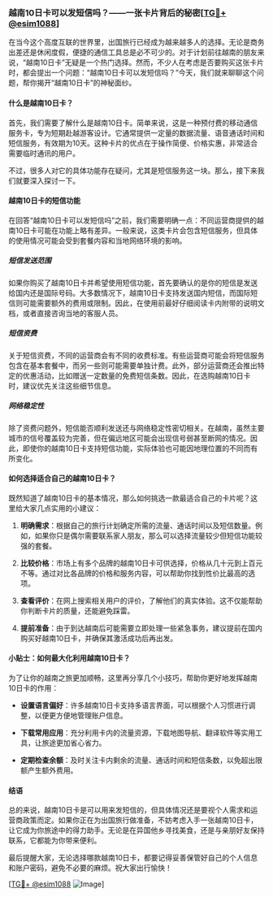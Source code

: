 ### 越南10日卡可以发短信吗？——一张卡片背后的秘密[[TG💪+ @esim1088](https://t.me/s/esim1088)]

在当今这个高度互联的世界里，出国旅行已经成为越来越多人的选择。无论是商务出差还是休闲度假，便捷的通信工具总是必不可少的。对于计划前往越南的朋友来说，“越南10日卡”无疑是一个热门选择。然而，不少人在考虑是否要购买这张卡片时，都会提出一个问题：“越南10日卡可以发短信吗？”今天，我们就来聊聊这个问题，帮你揭开“越南10日卡”的神秘面纱。

#### 什么是越南10日卡？

首先，我们需要了解什么是越南10日卡。简单来说，这是一种预付费的移动通信服务卡，专为短期赴越游客设计。它通常提供一定量的数据流量、语音通话时间和短信服务，有效期为10天。这种卡片的优点在于操作简便、价格实惠，非常适合需要临时通讯的用户。

不过，很多人对它的具体功能存在疑问，尤其是短信服务这一块。那么，接下来我们就要深入探讨一下。

#### 越南10日卡的短信功能

在回答“越南10日卡可以发短信吗”之前，我们需要明确一点：不同运营商提供的越南10日卡可能在功能上略有差异。一般来说，这类卡片会包含短信服务，但具体的使用情况可能会受到套餐内容和当地网络环境的影响。

##### 短信发送范围

如果你购买了越南10日卡并希望使用短信功能，首先要确认的是你的短信是发送给国内还是国际号码。大多数情况下，越南10日卡支持发送国内短信，而国际短信则可能需要额外的费用或限制。因此，在使用前最好仔细阅读卡内附带的说明文档，或者直接咨询当地的客服人员。

##### 短信资费

关于短信资费，不同的运营商会有不同的收费标准。有些运营商可能会将短信服务包含在基本套餐中，而另一些则可能需要单独计费。此外，部分运营商还会推出特定的优惠活动，比如赠送一定数量的免费短信条数。因此，在选购越南10日卡时，建议优先关注这些细节信息。

##### 网络稳定性

除了资费问题外，短信能否顺利发送还与网络稳定性密切相关。在越南，虽然主要城市的信号覆盖较为完善，但在偏远地区可能会出现信号弱甚至断网的情况。因此，即使你的越南10日卡支持短信功能，实际体验也可能因地理位置的不同而有所变化。

#### 如何选择适合自己的越南10日卡？

既然知道了越南10日卡的基本情况，那么如何挑选一款最适合自己的卡片呢？这里给大家几点实用的小建议：

1. **明确需求**：根据自己的旅行计划确定所需的流量、通话时间以及短信数量。例如，如果你只是偶尔需要联系家人朋友，那么可以选择流量较少但短信功能较强的套餐。
   
2. **比较价格**：市场上有多个品牌的越南10日卡可供选择，价格从几十元到上百元不等。通过对比各品牌的价格和服务内容，可以帮助你找到性价比最高的选项。

3. **查看评价**：在网上搜索相关用户的评价，了解他们的真实体验。这不仅能帮助你判断卡片的质量，还能避免踩雷。

4. **提前准备**：由于到达越南后可能需要立即处理一些紧急事务，建议提前在国内购买好越南10日卡，并确保其激活成功后再出发。

#### 小贴士：如何最大化利用越南10日卡？

为了让你的越南之旅更加顺畅，这里再分享几个小技巧，帮助你更好地发挥越南10日卡的作用：

- **设置语言偏好**：许多越南10日卡支持多语言界面，可以根据个人习惯进行调整，以便更方便地管理账户信息。
  
- **下载常用应用**：充分利用卡内的流量资源，下载地图导航、翻译软件等实用工具，让旅途更加省心省力。

- **定期检查余额**：及时关注卡内剩余的流量、通话时间和短信条数，以免超出限额产生额外费用。

#### 结语

总的来说，越南10日卡是可以用来发短信的，但具体情况还是要视个人需求和运营商政策而定。如果你正在为出国旅行做准备，不妨考虑入手一张越南10日卡，让它成为你旅途中的得力助手。无论是在异国他乡寻找美食，还是与亲朋好友保持联系，它都能为你带来便利。

最后提醒大家，无论选择哪款越南10日卡，都要记得妥善保管好自己的个人信息和账户密码，避免不必要的麻烦。祝大家出行愉快！

[[TG💪+ @esim1088](https://t.me/s/esim1088) ![Image](https://i.postimg.cc/4NQfJmqS/Snipaste-2025-05-13-00-14-12.png)]